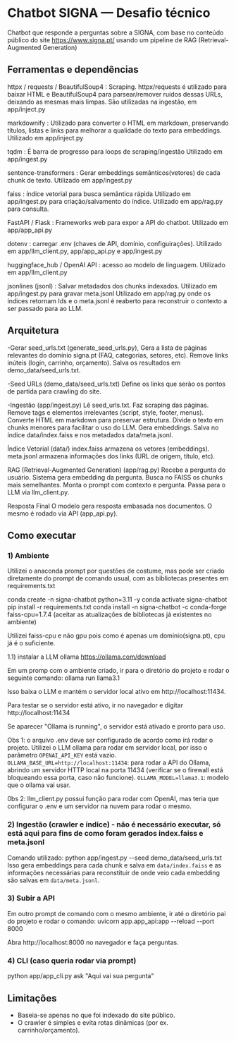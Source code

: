 # Chatbot SIGNA — Desafio técnico

Chatbot que responde a perguntas sobre a SIGNA, com base no conteúdo público do site https://www.signa.pt/ usando um pipeline de RAG (Retrieval-Augmented Generation)

## Ferramentas e dependências

httpx / requests / BeautifulSoup4 : Scraping. httpx/requests é utilizado para baixar HTML e BeautifulSoup4 para parsear/remover ruídos dessas URLs, deixando as mesmas mais limpas.
    São utilizadas na ingestão, em app/inject.py

markdownify : Utilizado para converter o HTML em markdown, preservando títulos, listas e links para melhorar a qualidade do texto para embeddings.
    Utilizado em app/inject.py

tqdm : É barra de progresso para loops de scraping/ingestão
    Utilizado em app/ingest.py

sentence-transformers : Gerar embeddings semânticos(vetores) de cada chunk de texto.
    Utilizado em app/ingest.py

faiss : índice vetorial para busca semântica rápida
    Utilizado em app/ingest.py para criação/salvamento do índice.
    Utilizado em app/rag.py para consulta.

FastAPI / Flask : Frameworks web para expor a API do chatbot.
    Utilizado em app/app_api.py

dotenv : carregar .env (chaves de API, domínio, configuirações).
    Utilizado em app/llm_client.py, app/app_api.py e app/ingest.py

huggingface_hub / OpenAI API : acesso ao modelo de linguagem.
    Utilizado em app/llm_client.py


jsonlines (jsonl) : Salvar metadados dos chunks indexados.
    Utilizado em app/ingest.py para gravar meta.jsonl
    Utilizado em app/rag.py onde os índices retornam Ids e o meta.jsonl é reaberto para reconstruir o contexto a ser passado para ao LLM.

## Arquitetura

-Gerar seed_urls.txt (generate_seed_urls.py),
    Gera a lista de páginas relevantes do domínio signa.pt (FAQ, categorias, setores, etc).
    Remove links inúteis (login, carrinho, orçamento).
    Salva os resultados em demo_data/seed_urls.txt.
    
-Seed URLs (demo_data/seed_urls.txt)
    Define os links que serão os pontos de partida para crawling do site.

-Ingestão (app/ingest.py)
    Lê seed_urls.txt.
    Faz scraping das páginas.
    Remove tags e elementos irrelevantes (script, style, footer, menus).
    Converte HTML em markdown para preservar estrutura.
    Divide o texto em chunks menores para facilitar o uso do LLM.
    Gera embeddings.
    Salva no índice data/index.faiss e nos metadados data/meta.jsonl.

Índice Vetorial (data/)
    index.faiss armazena os vetores (embeddings).
    meta.jsonl armazena informações dos links (URL de origem, título, etc).

RAG (Retrieval-Augmented Generation) (app/rag.py)
    Recebe a pergunta do usuário.
    Sistema gera embedding da pergunta.
    Busca no FAISS os chunks mais semelhantes.
    Monta o prompt com contexto e pergunta.
    Passa para o LLM via llm_client.py.

Resposta Final
    O modelo gera resposta embasada nos documentos. O mesmo é rodado via API (app_api.py).

## Como executar 

### 1) Ambiente
Utilizei o anaconda prompt por questões de costume, mas pode ser criado diretamente do prompt de comando usual, com as bibliotecas presentes em requirements.txt

conda create -n signa-chatbot python=3.11 -y
conda activate signa-chatbot
pip install -r requirements.txt
conda install -n signa-chatbot -c conda-forge faiss-cpu=1.7.4
(aceitar as atualizações de bibliotecas já existentes no ambiente)

Utilizei faiss-cpu e não gpu pois como é apenas um domínio(signa.pt), cpu já é o suficiente.

1.1) instalar a LLM ollama https://ollama.com/download

Em um promp com o ambiente criado, ir para o diretório do projeto e rodar o seguinte comando: ollama run llama3.1

Isso baixa o LLM e mantém o servidor local ativo em http://localhost:11434.

Para testar se o servidor está ativo, ir no navegador e digitar http://localhost:11434

Se aparecer "Ollama is running", o servidor está ativado e pronto para uso.

Obs 1: o arquivo .env deve ser configurado de acordo como irá rodar o projeto. Utilizei o LLM ollama para rodar em servidor local, por isso o parâmetro `OPENAI_API_KEY` está vazio.
    `OLLAMA_BASE_URL=http://localhost:11434`:  para rodar a API do Ollama, abrindo um servidor HTTP local na porta 11434 (verificar se o firewall está bloqueando essa porta, caso não funcione).
    `OLLAMA_MODEL=llama3.1`: modelo que o ollama vai usar.

0bs 2: llm_client.py possui função para rodar com OpenAI, mas teria que configurar o .env e um servidor na nuvem para rodar o mesmo.

### 2) Ingestão (crawler e índice) - não é necessário executar, só está aqui para fins de como foram gerados index.faiss e meta.jsonl

Comando utilizado: python app/ingest.py --seed demo_data/seed_urls.txt
Isso gera embeddings para cada chunk e salva em `data/index.faiss` e as informações necessárias para reconstituir de onde veio cada embedding são salvas em `data/meta.jsonl`.

### 3) Subir a API 
Em outro prompt de comando com o mesmo ambiente, ir até o diretório pai do projeto e rodar o comando:
uvicorn app.app_api:app --reload --port 8000

Abra http://localhost:8000 no navegador e faça perguntas.

### 4) CLI (caso queria rodar via prompt)

python app/app_cli.py ask "Aqui vai sua pergunta"

## Limitações
- Baseia-se apenas no que foi indexado do site público.
- O crawler é simples e evita rotas dinâmicas (por ex. carrinho/orçamento).

